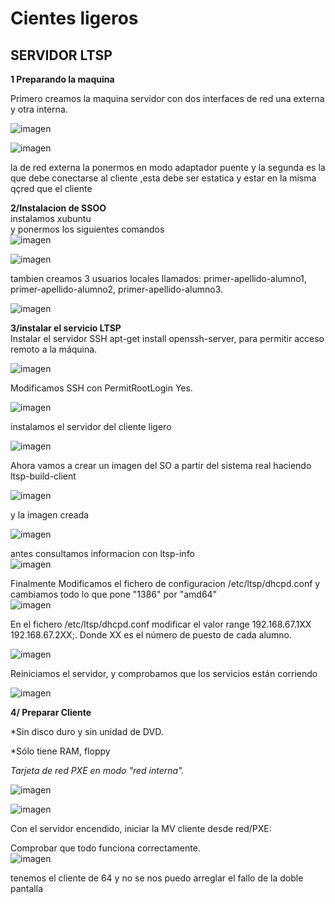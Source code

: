 # Cientes ligeros #

## SERVIDOR LTSP

**1 Preparando la maquina**  

 Primero creamos la maquina servidor con dos interfaces de red una externa y otra interna.

![imagen](./IMAGENES/servidorinterna.png)  

![imagen](./IMAGENES/servidorpuente.png)

la de red externa la ponermos en modo adaptador puente y la segunda es la que debe conectarse al cliente ,esta debe ser estatica y estar en la misma qçred que el cliente

  **2/Instalacion de SSOO**  
  instalamos xubuntu  
  y ponermos los siguientes comandos  
  ![imagen](IMAGENES/comandos3.2.png)   

  ![imagen](IMAGENES/comandosotros3.2.png)

  tambien creamos 3 usuarios locales  llamados: primer-apellido-alumno1, primer-apellido-alumno2, primer-apellido-alumno3.  

  ![imagen](IMAGENES/usuarios3.2.png)

  **3/instalar el servicio LTSP**  
  Instalar el servidor SSH apt-get install openssh-server, para permitir acceso remoto a la máquina.  

  ![imagen](IMAGENES/3.3ssh.png)

  Modificamos SSH con PermitRootLogin Yes.    

  ![imagen](IMAGENES/3.3proot.png)  

 instalamos el servidor del cliente ligero    

  ![imagen](IMAGENES/3.3apt-getstandaslone.png)    

  Ahora vamos a crear un imagen del SO a partir del sistema real haciendo ltsp-build-client

  ![imagen](IMAGENES/comandoparacrearimagen.png)     

  y la imagen creada  

  ![imagen](IMAGENES/imagencreada.png)

antes consultamos informacion con ltsp-info  
![imagen](IMAGENES/3.3lstp-info.png)




Finalmente Modificamos el fichero de configuracion /etc/ltsp/dhcpd.conf
y cambiamos todo lo que pone "1386" por "amd64"  
![imagen](IMAGENES/consultarficherdhcpd.png)

En el fichero /etc/ltsp/dhcpd.conf modificar el valor range 192.168.67.1XX 192.168.67.2XX;. Donde XX es el número de puesto de cada alumno.  

![imagen](IMAGENES/3.3range.png)    

Reiniciamos el servidor, y comprobamos que los servicios están corriendo  

![imagen](IMAGENES/3.3parteultima.png)     


**4/ Preparar Cliente**

  *Sin disco duro y sin unidad de DVD.

  *Sólo tiene RAM, floppy


  *Tarjeta de red PXE en modo "red interna".*

  ![imagen](IMAGENES/clienteenredinterna.png)  

  ![imagen](IMAGENES/clienteenred.png)  

Con el servidor encendido, iniciar la MV cliente desde red/PXE:

  Comprobar que todo funciona correctamente.  
  ![imagen](IMAGENES/cliente.png)    

tenemos el cliente de 64 y no se nos puedo arreglar el fallo de la doble pantalla
